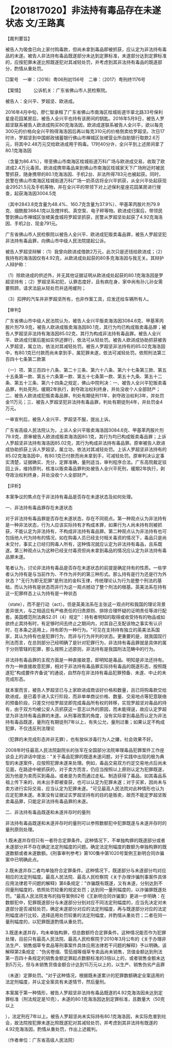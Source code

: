 # 【201817020】非法持有毒品存在未遂状态 文/王路真

【裁判要旨】

被告人为吸食已向上家付购毒款，但尚未拿到毒品即被抓获，应认定为非法持有毒品的未遂。被告人非法持有毒品既遂部分未达到定罪标准，未遂部分达到定罪标准的，应按犯罪未遂比照既遂犯对其减轻处罚，并考虑到其非法持有毒品的既遂部分，酌情从重处罚。

□案号　一审：（2016）粤06刑初156号　二审：（2017）粤刑终1176号

【案情】 　　公诉机关：广东省佛山市人民检察院。

被告人：全兴平、罗超坚、欧进成。

2016年4月中旬，廖仁智承租了广东省佛山市南海区桂城街道华翠北路33号保利星座花园某房后，被告人全兴平也持有该房间的钥匙。2016年5月9日，被告人罗超坚联系被告人欧进成购买80克海洛因，欧进成遂联系被告人全兴平，欲以每克300元的价格向全兴平购得海洛因后再以每克310元的价格倒卖给罗超坚。次日17时许，罗超坚到中国邮政储蓄银行佛山市禅城区张槎营业所自助银行取款2.6万元，将其中2.48万元交给欧进成用于购毒。17时40分许，全兴平到上述房间拿了80.1克海洛因

（含量为86.4%），带至佛山市南海区桂城街道万科广场与欧进成交易，收取了欧进成2.4万元毒资。欧进成携带毒品来到佛山市南海区桂城家天下广场附近时被民警抓获，随身携带的80.1克海洛因、手机2台、非法所得783元也被起获。同时，民警在佛山市南海区桂城街道万科广场一奶茶店将全兴平抓获，从全兴平处起获现金29521.5元及手机等物，并在全兴平的带领下对上述保利星座花园某房进行搜查，起获海洛因3004.5克

（其中2843.8克含量为48.4%、160.7克含量为37.9%）、甲基苯丙胺片剂79.9克、烟酰胺3684.1克以及搅拌机、真空泵、电子秤等物。欧进成归案后，带领民警到佛山市禅城区张槎美食城将罗超坚抓获，民警从罗超坚处起获了4.92克海洛因、手机2台、现金791元。

广东省佛山市人民检察院以被告人全兴平、欧进成犯贩卖毒品罪，被告人罗超坚犯非法持有毒品罪，向佛山市中级人民法院提起公诉。

被告人罗超坚辩解：（1）我曾向欧进成借款2万元，此次只是还钱给欧进成；（2）我持有的海洛因仅有4.92克，从欧进成处起获的80多克海洛因与我无关。其辩护人辩护称：

（1）除欧进成的供述外，并无其他证据证明从欧进成处起获的80.1克海洛因是罗超坚持有；（2）罗超坚系初犯，认罪态度好，且有病在身，家中尚有孙儿孙女需要照顾，请求法庭从轻处罚并适用缓刑；

（3）扣押的汽车并非罗超坚所有，也非作案工具，应发还给车辆所有人。

【审判】

广东省佛山市中级人民法院认为，被告人全兴平贩卖海洛因3084.6克、甲基苯丙胺片剂79.9克，被告人欧进成贩卖海洛因80.1克，其行为均已构成贩卖毒品罪；被告人罗超坚非法持有海洛因85.02克，其行为构成非法持有毒品罪。被告人全兴平、欧进成归案后能如实供述罪行，依法可从轻处罚。被告人欧进成协助抓获被告人罗超坚，属立功，依法对其减轻处罚。被告人罗超坚非法持有的85.02克海洛因中，有80.1克已付款而尚未拿到手，属犯罪未遂，依法可减轻处罚。依照刑法第三百四十七条第二款第

（一）项、第三百四十八条、第二十三条、第六十八条、第六十七条第三款、第五十五条第一款、第五十六条第一款、第五十七条第一款、第五十九条、第五十二条、第五十三条、第六十四条之规定，佛山中院判决：一、被告人全兴平犯贩卖毒品罪，判处死刑，缓期2年执行，剥夺政治权利终身，并处没收个人全部财产；二、被告人欧进成犯贩卖毒品罪，判处有期徒刑11年，剥夺政治权利3年，并处罚金11万元；三、被告人罗超坚犯非法持有毒品罪，判处有期徒刑4年，并处罚金4万元。

一审宣判后，被告人全兴平、罗超坚不服，提出上诉。

广东省高级人民法院认为，上诉人全兴平贩卖海洛因3084.6克、甲基苯丙胺片剂79.9克，原审被告人欧进成贩卖海洛因80.1克，其行为均已构成贩卖毒品罪；上诉人罗超坚非法持有海洛因85.02克，其行为构成非法持有毒品罪。原审被告人欧进成协助抓获上诉人罗超坚，属立功，依法对其减轻处罚。上诉人罗超坚非法持有的85.02克海洛因中，有80.1克已付款而尚未拿到手，可减轻处罚。原审判决认定事实清楚，证据确实、充分，定罪准确，量刑适当，审判程序合法。广东高院裁定驳回上诉，维持原判，核准以贩卖毒品罪判处被告人全兴平死刑，缓期2年执行，剥夺政治权利终身，并处没收个人全部财产。

【评析】

本案争议的焦点在于非法持有毒品是否存在未遂状态及如何处理。

一、非法持有毒品罪存在未遂状态

对于非法持有毒品罪是否存在未遂状态，存在不同观点。第一种观点认为非法持有是一种非法状态，行为人应该实际持有才构成本罪，如果行为人尚未持有则被抓获，不能认定为非法持有，不构成非法持有毒品罪。第二种观点认为非法持有也可包括他人代为持有的情况，如在购毒人员已经支付相关毒资的情况下，毒品只是尚未交付，事实上已经归购毒人所有，这种情况就应认定为非法持有毒品，且系既遂。第三种观点认为这种已经支付毒资但尚未拿到毒品的情况应认定为非法持有毒品罪未遂。

笔者认为，讨论非法持有毒品是否存在未遂状态的前提是确定持有的性质。一些学者认为持有是与当前作为、不作为并列的第三种形式。那么持有是行为还是行为外状态？"无行为即无犯罪"是刑法的金科玉律，传统理论认为行为是整个刑法的基础，而认为持有是状态而非行为这一观点撼动了整个刑法的根基。英美法系在持有这一犯罪样态上认为持有是一种状态

（state），而不是行动（act）。但是英美法系在主张这一观点时和我国的理论背景差异很大，与之相适应有严格责任的归责原则、排除合理怀疑的证明责任等进行配套。美国模范刑法典S2.01（4）规定"：持有者明知的取得或收受持有的物品或如欲终止其持有时，有足够时间去终止之期间内，对其自己支配该物之事实有认识时，在本条之适用上，持有即为一种行为。"可见在支持持有独立的英美法系国家，其认为持有也是犯罪行为，而非与行为并列的状态。更重要的是，就我国现行刑法而言，在总则部分己经明确了是针对犯罪行为，非法持有毒品罪就是具体的属于分则管辖的犯罪，那么按照上述原则，非法持有是我国刑法范畴中的行为。

非法持有毒品罪的主观方面是一种直接故意，即明知是毒品、明知是非法还持有。作为一种直接故意犯罪，相对于非法持有毒品罪实际持有毒品的既遂形态，按照既遂犯"构成要件齐备说"的通说，自然存在非法持有毒品犯罪预备、未遂、中止的未完成形态。

就本案而言，被告人罗超坚已与上家欧进成商谈好价格和数量，且已将购毒款交给欧进成，是已着手进入实行阶段，而非单单商议价格、数量、交易地点等犯意联络的预备阶段，只差交付给罗超坚即完成毒品所有权的转移，实现罗超坚对毒品的持有，由于双方均被公安人员抓获这一意志以外的原因，而未能得逞，故应认定罗超坚为非法持有毒品罪的未遂。从刑事政策的角度，没有实际拿到毒品而认定为非法持有毒品既遂，量刑在有期徒刑7年以上，有失公允，量刑过重；如果认定不构成犯罪，不仅违反刑法理论

（犯罪的未完成形态并非无罪），也有放纵涉毒行为人之嫌，社会效果不好。

2008年时任最高人民法院副院长的张军在全国部分法院审理毒品犯罪案件工作座谈会上的讲话中提出："关于毒品犯罪的既遂未遂问题，对于实践中出现的极为典型的未遂案件，应按照犯罪未遂来处理。例如，毒品交易双方约定交易地点后尚未见面，在路途中被抓获的，对于卖方而言，仍应当按照以上原则认定为犯罪既遂，因为他是为卖而买到毒品，或者是为卖而通过走私、制造获得了毒品，如其毒品系祖上传下来的，尚未出手即被查获，也可以认定为犯罪未遂；对于买家，因尚未与卖方进行实际交易，应当认定为犯罪未遂。"可见最高人民法院对此种情形也认为应定犯罪未遂。本案没有证据证实罗超坚持有的目的是贩卖，故而不能定罗超坚贩卖毒品罪，只能定非法持有毒品罪的未遂。

二、非法持有毒品既遂和未遂并存时的量刑

非法持有毒品既遂和未遂并存时的量刑可以参照数额犯中犯罪既遂与未遂并存时的量刑原则处理。

1.既未遂并存但只有一者符合定罪条件。这种情况下，不单独构罪的既遂部分或者未遂部分并不存在确定法定刑幅度的问题。确定法定刑幅度的数额为单独构罪的既遂数额或者未遂数额。《刑事审判参考》第100集中第1020号案例王新明合同诈骗案中已明确此点。

2.既未遂并存二者均单独符合定罪条件。这种情况下，既遂部分与未遂部分均对应相应的法定刑幅度。最高人民法院、最高人民检察院《关于办理诈骗刑事案件具体应用法律若干问题的解释》第6条规定："诈骗既有既遂，又有未遂，分别达到不同量刑幅度的，依照处罚较重的规定处罚；达到同一量刑幅度的，以诈骗罪既遂处罚。"最高人民法院发布的指导案例62号《王新明合同诈骗案》更进一步明确：在数额犯中，犯罪既遂部分与未遂部分分别对应不同法定刑幅度的，应当先决定对未遂部分是否减轻处罚，确定未遂部分对应的法定刑幅度，再与既遂部分对应的法定刑幅度进行比较，选择适用处罚较重的法定刑幅度，并酌情从重处罚；二者在同一量刑幅度的，以犯罪既遂酌情从重处罚。

3.既遂未遂并存，均未单独构罪，但总数额符合定罪条件。这种情况能否作为犯罪处理，目前只有最高人民法院、最高人民检察院于2010年3月公布的《关于办理非法生产、销售烟草专卖品等刑事案件具体应用法律若干问题的解释》予以明确。该解释第2条规定："伪劣卷烟、雪茄烟等烟草专卖品尚未销售，货值金额达到刑法第一百四十条规定的销售金额定罪起点数额标准的3倍以上的，或者销售金额未达到5万元，但与未销售货值金额合计达到15万元以上的，以生产、销售伪劣产品罪

（未遂）定罪处罚。"对于这种情况，根据既未遂累计的犯罪数额确定全案适用的法定刑幅度，并认定全案具有未遂情节，然后量刑。

本案属于第一种情形，被告人罗超坚非法持有毒品既遂的4.92克海洛因未达到定罪标准（刑法规定是10克），未遂的80.1克海洛因达到定罪标准，且数量大（50克以上

），法定刑在7年以上。被告人罗超坚尚未实际持有80.1克海洛因，未实际危害到社会，故法院按犯罪未遂比照既遂犯对其减轻处罚，并考虑到其非法持有既遂的4.92克海洛因，酌情从重处罚，作出上述裁判。

（作者单位：广东省高级人民法院）